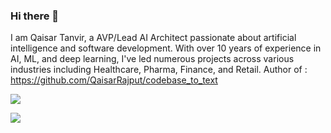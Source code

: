 ### Hi there 👋
I am Qaisar Tanvir, a AVP/Lead AI Architect passionate about artificial intelligence and software development. With over 10 years of experience in AI, ML, and deep learning, I've led numerous projects across various industries including Healthcare, Pharma, Finance, and Retail.
Author of : https://github.com/QaisarRajput/codebase_to_text

![](https://hit.yhype.me/github/profile?user_id=11134951)

![](https://komarev.com/ghpvc/?username=qaisarrajput&color=green)

